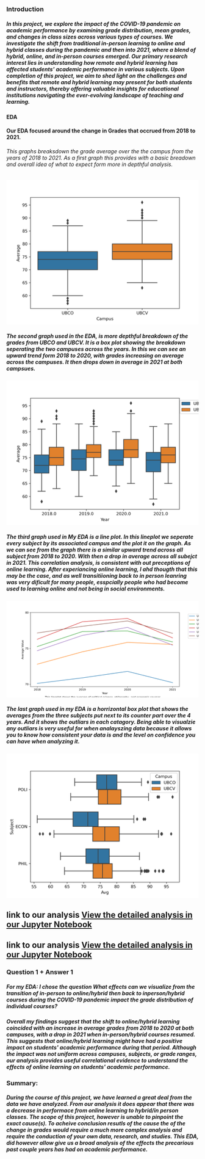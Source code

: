 ### Introduction 
##### In this project, we explore the impact of the COVID-19 pandemic on academic performance by examining grade distribution, mean grades, and changes in class sizes across various types of courses. We investigate the shift from traditional in-person learning to online and hybrid classes during the pandemic and then into 2021, where a blend of hybrid, online, and in-person courses emerged. Our primary research interest lies in understanding how remote and hybrid learning has affected students' academic performance in various subjects. Upon completion of this project, we aim to shed light on the challenges and benefits that remote and hybrid learning may present for both students and instructors, thereby offering valuable insights for educational institutions navigating the ever-evolving landscape of teaching and learning.

#### EDA
#### Our EDA focused around the change in Grades that occrued from 2018 to 2021.
###### This graphs breaksdown the grade average over the the campus from the years of 2018 to 2021. As a first graph this provides with a basic breadown and overall idea of what to expect form more in depthful analysis. 

![Graph 1](images/analysis1image.png)
##### The second graph used in the EDA, is more depthful breakdown of the grades from UBCO and UBCV. It is a box plot showing the breakdown seperating the two campuses across the years. In this we can see an upward trend form 2018 to 2020, with grades increasing on average across the campuses. It then drops down in average in 2021 at both campsues. 

![Graph 1](images/analysis1image2.png)

##### The third graph used in My EDA is a line plot. In this lineplot we seperate every subject by its associated campus and the plot it on the graph. As we can see from the graph there is a similar upward trend across all subject from 2018 to 2020. With then a drop in average across all subejct in 2021. This correlation analysis, is consistent with out preceptions of online learning. After experiancing online learning, I ahd thougth that this may be the case, and as well transitiioning back to in person leanring was very dificult for many people, esspcially people who had become used to learning online and not being in social environments. 
![Graph 1](images/analysis1image3.png)

##### The last graph used in my EDA is a horrizontal box plot that shows the averages from the three subjects put next to its counter part over the 4 years. And it shows the outliars in each catagory. Being able to visualzie any outliars is very useful for when analayszing data because it allows you to know how consistent your data is and the level on confidence you can have when analyzing it. 

![Graph 1](images/analysis1image4.png)

## link to our analysis [View the detailed analysis in our Jupyter Notebook](./notebooks/analysis1.ipynb)
## link to our analysis [View the detailed analysis in our Jupyter Notebook](./analysis/analysis2.ipynb)


### Question 1 + Answer 1
##### For my EDA: I chose the question What effects can we visualize from the transition of in-person to online/hybrid then back to inperson/hybrid courses during the COVID-19 pandemic impact the grade distribution of individual courses? 


##### Overall my findings suggest that the shift to online/hybrid learning coincided with an increase in average grades from 2018 to 2020 at both campuses, with a drop in 2021 when in-person/hybrid courses resumed. This suggests that online/hybrid learning might have had a positive impact on students' academic performance during that period. Although the impact was not uniform across campuses, subjects, or grade ranges, our analysis provides useful correlational evidence to understand the effects of online learning on students' academic performance.

### Summary:

##### During the course of this project, we have learned a great deal from the data we have analyzed. From our analysis it does appear that there was a decrease in performace from online learning to hybrid/in person classes. The scope of this project, however is unable to pinpoint the exact cause(s). To acheive conclusion resutls of the cause the of the change in grades would require a much more complex analysis and require the conduction of your own data, research, and studies. This EDA, did however allow give us a broad analysis of the effects the precarious past couple years has had on academic performance.



